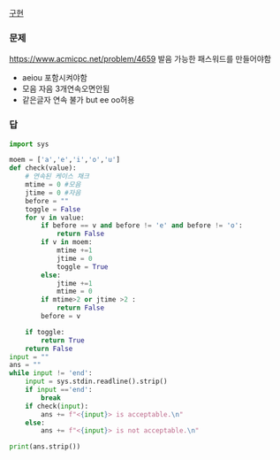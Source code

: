 [구현](../theory/구현.md)
### 문제
https://www.acmicpc.net/problem/4659
발음 가능한 패스워드를 만들어야함
- aeiou 포함시켜야함
- 모음 자음 3개연속오면안됨
- 같은글자 연속 불가 but ee oo허용
### 답
```python
import sys

moem = ['a','e','i','o','u']
def check(value):
    # 연속된 케이스 채크
    mtime = 0 #모음
    jtime = 0 #자음
    before = ""
    toggle = False
    for v in value:
        if before == v and before != 'e' and before != 'o':
            return False
        if v in moem:
            mtime +=1
            jtime = 0
            toggle = True
        else:
            jtime +=1
            mtime = 0
        if mtime>2 or jtime >2 :
            return False
        before = v

    if toggle:
        return True
    return False
input = ""
ans = ""
while input != 'end':
    input = sys.stdin.readline().strip()
    if input =='end':
        break
    if check(input):
        ans += f"<{input}> is acceptable.\n"
    else:
        ans += f"<{input}> is not acceptable.\n"

print(ans.strip())
```